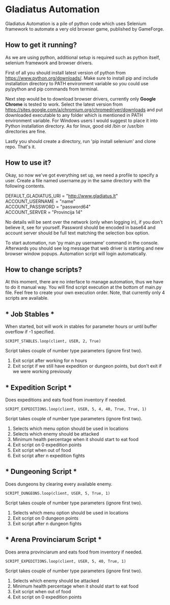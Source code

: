 # Gladiatus Automation #

Gladiatus Automation is a pile of python code which uses Selenium framework to automate a very old browser game, published by GameForge.

## How to get it running? ##

As we are using python, additional setup is required such as python itself, selenium framework and browser drivers.

First of all you should install latest version of python from https://www.python.org/downloads/. Make sure to install pip and include installation directory to PATH environment variable so you could use py/python and pip commands from terminal.

Next step would be to download browser drivers, currently only **Google Chrome** is tested to work. Select the latest version from https://sites.google.com/a/chromium.org/chromedriver/downloads and put downloaded executable to any folder which is mentioned in PATH environment variable. For Windows users I would suggest to place it into Python installation directory. As for linux, good old /bin or /usr/bin directories are fine.

Lastly you should create a directory, run 'pip install selenium' and clone repo. That's it.

## How to use it? ##

Okay, so now we've got everything set up, we need a profile to specify a user. Create a file named username.py in the same directory with the following contents.

DEFAULT_GLADIATUS_URI = "http://www.gladiatus.lt"  
ACCOUNT_USERNAME = "name"  
ACCOUNT_PASSWORD = "password64"  
ACCOUNT_SERVER   = "Provincija 14"   

No details will be sent over the network (only when logging in), if you don't believe it, see for yourself. Password should be encoded in base64 and account server should be full text matching the selection box option.

To start automation, run 'py main.py username' command in the console.  Afterwards you should see log message that web driver is starting and new browser window popups. Automation script will login automatically.

## How to change scripts? ##

At this moment, there are no interface to manage automation, thus we have to do it manual way. You will find script execution at the bottom of main.py file. Feel free to create your own execution order. Note, that currently only 4 scripts are available.

## * Job Stables * ##

When started, bot will work in stables for parameter hours or until buffer overflow if -1 specified.  

``` SCRIPT_STABLES.loop(client, USER, 2, True) ```

Script takes couple of number type parameters (ignore first two).
1. Exit script after working for n hours
2. Exit script if we still have expedition or dungeon points, but don't exit if we were working previously


## * Expedition Script * ##

Does expeditions and eats food from inventory if needed.  

``` SCRIPT_EXPEDITIONS.loop(client, USER, 5, 4, 40, True, True, 1) ```

Script takes couple of number type parameters (ignore first two).
1. Selects which menu option should be used in locations
2. Selects which enemy should be attacked
3. Minimum health percentage when it should start to eat food
4. Exit script on 0 expedition points
5. Exit script when out of food
6. Exit script after n expedition fights

## * Dungeoning Script * ##

Does dungeons by clearing every available enemy.  

``` SCRIPT_DUNGEONS.loop(client, USER, 5, True, 1) ```

Script takes couple of number type parameters (ignore first two).
1. Selects which menu option should be used in locations
2. Exit script on 0 dungeon points
3. Exit script after n dungeon fights

## * Arena Provinciarum Script * ##

Does arena provinciarum and eats food from inventory if needed.  

``` SCRIPT_EXPEDITIONS.loop(client, USER, 5, 40, True, 1) ```

Script takes couple of number type parameters (ignore first two).
1. Selects which enemy should be attacked
2. Minimum health percentage when it should start to eat food
3. Exit script when out of food
4. Exit script on 0 expedition points
